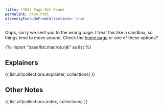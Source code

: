 ```yaml
---
title: (404) Page Not Found
permalink: /404.html
eleventyExcludeFromCollections: true
---
```


Oops,
sorry we sent you
to the wrong page.
I treat this like a sandbox,
so things tend to move around.
Check
the [home page](/)
or one of these options?

{% import "base/list.macros.njk" as list %}

## Explainers

{{ list.all(collections.explainer, collections) }}

## Other Notes

{{ list.all(collections.index, collections) }}
